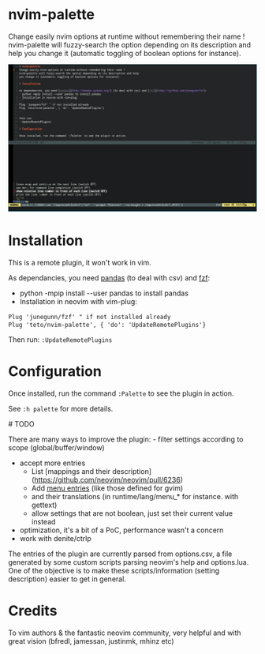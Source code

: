 # nvim-palette

Change easily nvim options at runtime without remembering their name !
nvim-palette will fuzzy-search the option depending on its description and help
you change it (automatic toggling of boolean options for instance).

![Readme](./screen.png)


# Installation

This is a remote plugin, it won't work in vim.

As dependancies, you need [pandas](http://pandas.pydata.org/) (to deal with csv) and [fzf](https://github.com/junegunn/fzf):
- python -mpip install --user pandas to install pandas 
- Installation in neovim with vim-plug:
```
Plug 'junegunn/fzf' " if not installed already 
Plug 'teto/nvim-palette', { 'do': 'UpdateRemotePlugins'}
```

Then run:
`:UpdateRemotePlugins`

# Configuration

Once installed, run the command `:Palette` to see the plugin in action.

See `:h palette` for more details.


# TODO

There are many ways to improve the plugin:
 - filter settings according to scope (global/buffer/window)
 - accept more entries
 	- List [mappings and their description] (https://github.com/neovim/neovim/pull/6236)
	- Add [menu entries](https://github.com/vim/vim/issues/1563) (like those defined for gvim)
	- and their translations (in runtime/lang/menu_\* for instance. with gettext)
	- allow settings that are not boolean, just set their current value instead
 - optimization, it's a bit of a PoC, performance wasn't a concern
 - work with denite/ctrlp


The entries of the plugin are currently parsed from options.csv, a file generated by some custom scripts parsing neovim's help and options.lua.
One of the objective is to make these scripts/information (setting description) 
	easier to get in general.

# Credits

To vim authors & the fantastic neovim community, very helpful and with great
vision (bfredl, jamessan, justinmk, mhinz etc)
